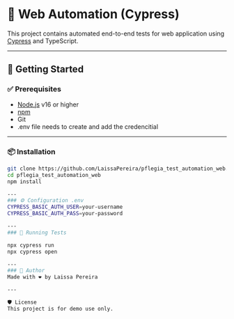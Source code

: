 # 🧪 Web Automation (Cypress)

This project contains automated end-to-end tests for web application using [Cypress](https://www.cypress.io/) and TypeScript.

---

## 🚀 Getting Started

### ✅ Prerequisites

- [Node.js](https://nodejs.org/) v16 or higher
- [npm](https://www.npmjs.com/) 
- Git
- .env file needs to create and add the credencitial

---

### 📦 Installation

```bash
git clone https://github.com/LaissaPereira/pflegia_test_automation_web.git
cd pflegia_test_automation_web
npm install

---
### ⚙️ Configuration .env
CYPRESS_BASIC_AUTH_USER=your-username
CYPRESS_BASIC_AUTH_PASS=your-password

---
### 🧪 Running Tests

npx cypress run
npx cypress open

---
### 🙌 Author
Made with ❤️ by Laissa Pereira

---

🛡 License
This project is for demo use only.


